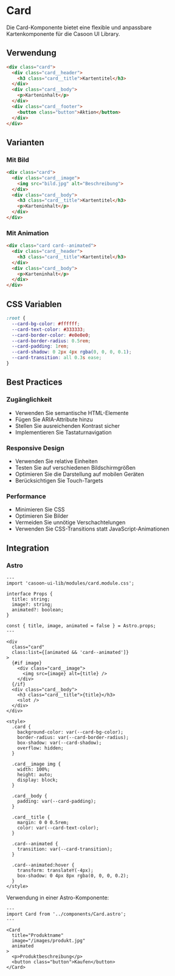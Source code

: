 # Card

Die Card-Komponente bietet eine flexible und anpassbare Kartenkomponente für die Casoon UI Library.

## Verwendung

```html
<div class="card">
  <div class="card__header">
    <h3 class="card__title">Kartentitel</h3>
  </div>
  <div class="card__body">
    <p>Karteninhalt</p>
  </div>
  <div class="card__footer">
    <button class="button">Aktion</button>
  </div>
</div>
```

## Varianten

### Mit Bild

```html
<div class="card">
  <div class="card__image">
    <img src="bild.jpg" alt="Beschreibung">
  </div>
  <div class="card__body">
    <h3 class="card__title">Kartentitel</h3>
    <p>Karteninhalt</p>
  </div>
</div>
```

### Mit Animation

```html
<div class="card card--animated">
  <div class="card__header">
    <h3 class="card__title">Kartentitel</h3>
  </div>
  <div class="card__body">
    <p>Karteninhalt</p>
  </div>
</div>
```

## CSS Variablen

```css
:root {
  --card-bg-color: #ffffff;
  --card-text-color: #333333;
  --card-border-color: #e0e0e0;
  --card-border-radius: 0.5rem;
  --card-padding: 1rem;
  --card-shadow: 0 2px 4px rgba(0, 0, 0, 0.1);
  --card-transition: all 0.3s ease;
}
```

## Best Practices

### Zugänglichkeit

- Verwenden Sie semantische HTML-Elemente
- Fügen Sie ARIA-Attribute hinzu
- Stellen Sie ausreichenden Kontrast sicher
- Implementieren Sie Tastaturnavigation

### Responsive Design

- Verwenden Sie relative Einheiten
- Testen Sie auf verschiedenen Bildschirmgrößen
- Optimieren Sie die Darstellung auf mobilen Geräten
- Berücksichtigen Sie Touch-Targets

### Performance

- Minimieren Sie CSS
- Optimieren Sie Bilder
- Vermeiden Sie unnötige Verschachtelungen
- Verwenden Sie CSS-Transitions statt JavaScript-Animationen

## Integration

### Astro

```astro
---
import 'casoon-ui-lib/modules/card.module.css';

interface Props {
  title: string;
  image?: string;
  animated?: boolean;
}

const { title, image, animated = false } = Astro.props;
---

<div 
  class="card"
  class:list={[animated && 'card--animated']}
>
  {#if image}
    <div class="card__image">
      <img src={image} alt={title} />
    </div>
  {/if}
  <div class="card__body">
    <h3 class="card__title">{title}</h3>
    <slot />
  </div>
</div>

<style>
  .card {
    background-color: var(--card-bg-color);
    border-radius: var(--card-border-radius);
    box-shadow: var(--card-shadow);
    overflow: hidden;
  }
  
  .card__image img {
    width: 100%;
    height: auto;
    display: block;
  }
  
  .card__body {
    padding: var(--card-padding);
  }
  
  .card__title {
    margin: 0 0 0.5rem;
    color: var(--card-text-color);
  }
  
  .card--animated {
    transition: var(--card-transition);
  }
  
  .card--animated:hover {
    transform: translateY(-4px);
    box-shadow: 0 4px 8px rgba(0, 0, 0, 0.2);
  }
</style>
```

Verwendung in einer Astro-Komponente:

```astro
---
import Card from '../components/Card.astro';
---

<Card 
  title="Produktname"
  image="/images/produkt.jpg"
  animated
>
  <p>Produktbeschreibung</p>
  <button class="button">Kaufen</button>
</Card>
``` 